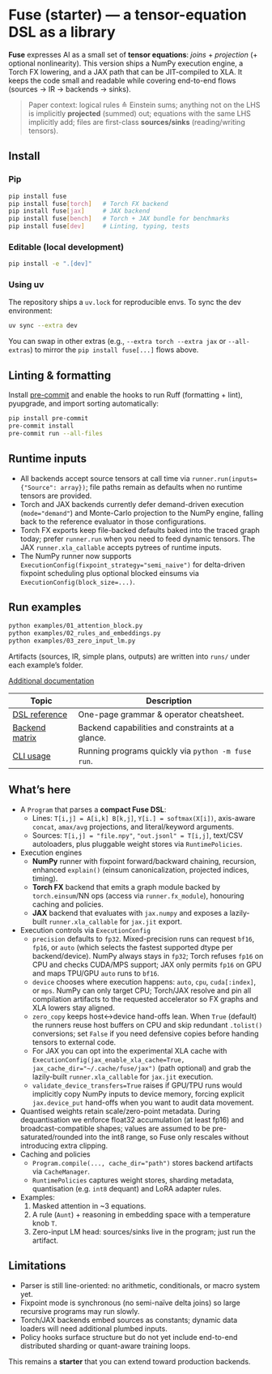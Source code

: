 # Fuse (starter) — a tensor-equation DSL as a library

**Fuse** expresses AI as a small set of **tensor equations**: *joins* + *projection* (+ optional nonlinearity).
This version ships a NumPy execution engine, a Torch FX lowering, and a JAX path that can be JIT-compiled to XLA.
It keeps the code small and readable while covering end-to-end flows (sources → IR → backends → sinks).

> Paper context: logical rules ≙ Einstein sums; anything not on the LHS is implicitly **projected** (summed) out;
> equations with the same LHS implicitly add; files are first-class **sources/sinks** (reading/writing tensors).

## Install

### Pip

```bash
pip install fuse
pip install fuse[torch]   # Torch FX backend
pip install fuse[jax]     # JAX backend
pip install fuse[bench]   # Torch + JAX bundle for benchmarks
pip install fuse[dev]     # Linting, typing, tests
```

### Editable (local development)

```bash
pip install -e ".[dev]"
```

### Using uv

The repository ships a `uv.lock` for reproducible envs. To sync the dev environment:

```bash
uv sync --extra dev
```

You can swap in other extras (e.g., `--extra torch --extra jax` or `--all-extras`) to mirror the `pip install fuse[...]` flows above.

## Linting & formatting

Install [pre-commit](https://pre-commit.com) and enable the hooks to run Ruff (formatting + lint), pyupgrade, and import sorting automatically:

```bash
pip install pre-commit
pre-commit install
pre-commit run --all-files
```

## Runtime inputs

- All backends accept source tensors at call time via `runner.run(inputs={"Source": array})`; file paths remain as defaults when no runtime tensors are provided.
- Torch and JAX backends currently defer demand-driven execution (`mode="demand"`) and Monte-Carlo projection to the NumPy engine, falling back to the reference evaluator in those configurations.
- Torch FX exports keep file-backed defaults baked into the traced graph today; prefer `runner.run` when you need to feed dynamic tensors. The JAX `runner.xla_callable` accepts pytrees of runtime inputs.
- The NumPy runner now supports `ExecutionConfig(fixpoint_strategy="semi_naive")` for delta-driven fixpoint scheduling plus optional blocked einsums via `ExecutionConfig(block_size=...)`.

## Run examples

```bash
python examples/01_attention_block.py
python examples/02_rules_and_embeddings.py
python examples/03_zero_input_lm.py
```

Artifacts (sources, IR, simple plans, outputs) are written into `runs/` under each example’s folder.

[Additional documentation](docs/)

| Topic | Description |
| ----- | ----------- |
| [DSL reference](docs/dsl_reference.md) | One-page grammar & operator cheatsheet. |
| [Backend matrix](docs/backend_matrix.md) | Backend capabilities and constraints at a glance. |
| [CLI usage](docs/cli.md) | Running programs quickly via `python -m fuse run`. |

## What’s here

- A `Program` that parses a **compact Fuse DSL**:
  - Lines: `T[i,j] = A[i,k] B[k,j]`, `Y[i.] = softmax(X[i])`, axis-aware `concat`, `amax/avg` projections, and literal/keyword arguments.
  - Sources: `T[i,j] = "file.npy"`, `"out.jsonl" = T[i,j]`, text/CSV autoloaders, plus pluggable weight stores via `RuntimePolicies`.
- Execution engines
  - **NumPy** runner with fixpoint forward/backward chaining, recursion, enhanced `explain()` (einsum canonicalization, projected indices, timing).
  - **Torch FX** backend that emits a graph module backed by `torch.einsum`/NN ops (access via `runner.fx_module`), honouring caching and policies.
  - **JAX** backend that evaluates with `jax.numpy` and exposes a lazily-built `runner.xla_callable` for `jax.jit` export.
- Execution controls via `ExecutionConfig`
  - `precision` defaults to `fp32`. Mixed-precision runs can request `bf16`, `fp16`, or `auto` (which selects the fastest supported dtype per backend/device). NumPy always stays in `fp32`; Torch refuses `fp16` on CPU and checks CUDA/MPS support; JAX only permits `fp16` on GPU and maps TPU/GPU `auto` runs to `bf16`.
  - `device` chooses where execution happens: `auto`, `cpu`, `cuda[:index]`, or `mps`. NumPy can only target CPU; Torch/JAX resolve and pin all compilation artifacts to the requested accelerator so FX graphs and XLA lowers stay aligned.
  - `zero_copy` keeps host↔device hand-offs lean. When `True` (default) the runners reuse host buffers on CPU and skip redundant `.tolist()` conversions; set `False` if you need defensive copies before handing tensors to external code.
  - For JAX you can opt into the experimental XLA cache with `ExecutionConfig(jax_enable_xla_cache=True, jax_cache_dir="~/.cache/fuse/jax")` (path optional) and grab the lazily-built `runner.xla_callable` for `jax.jit` execution.
  - `validate_device_transfers=True` raises if GPU/TPU runs would implicitly copy NumPy inputs to device memory, forcing explicit `jax.device_put` hand-offs when you want to audit data movement.
- Quantised weights retain scale/zero-point metadata. During dequantisation we enforce float32 accumulation (at least fp16) and broadcast-compatible shapes; values are assumed to be pre-saturated/rounded into the int8 range, so Fuse only rescales without introducing extra clipping.
- Caching and policies
  - `Program.compile(..., cache_dir="path")` stores backend artifacts via `CacheManager`.
  - `RuntimePolicies` captures weight stores, sharding metadata, quantisation (e.g. `int8` dequant) and LoRA adapter rules.
- Examples:
  1. Masked attention in ~3 equations.
  2. A rule (`Aunt`) + reasoning in embedding space with a temperature knob `T`.
  3. Zero-input LM head: sources/sinks live in the program; just run the artifact.

## Limitations

- Parser is still line-oriented: no arithmetic, conditionals, or macro system yet.
- Fixpoint mode is synchronous (no semi-naïve delta joins) so large recursive programs may run slowly.
- Torch/JAX backends embed sources as constants; dynamic data loaders will need additional plumbed inputs.
- Policy hooks surface structure but do not yet include end-to-end distributed sharding or quant-aware training loops.

This remains a **starter** that you can extend toward production backends.
